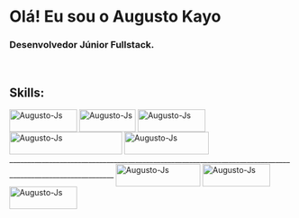 # Olá! Eu sou o Augusto Kayo 

### Desenvolvedor Júnior Fullstack.


<div style="display: inline_block"><br>
  
  ## Skills:
  
  <img align="center" alt="Augusto-Js" height="40" width="120" src="https://img.shields.io/badge/HTML5-E34F26?style=for-the-badge&logo=html5&logoColor=white">
  <img align="center" alt="Augusto-Js" height="40" width="100" src="https://img.shields.io/badge/CSS3-1572B6?style=for-the-badge&logo=css3&logoColor=white">
  <img align="center" alt="Augusto-Js" height="40" width="120" src="https://img.shields.io/badge/Sass-CC6699?style=for-the-badge&logo=sass&logoColor=white">
    <img align="center" alt="Augusto-Js" height="40" width="200" src="https://img.shields.io/badge/styled--components-DB7093?style=for-the-badge&logo=styled-components&logoColor=white">
  <img align="center" alt="Augusto-Js" height="40" width="150" src="https://img.shields.io/badge/JavaScript-F7DF1E?style=for-the badge&logo=javascript&logoColor=black">
___________________________________________________________________________________________________________
    <img align="center" alt="Augusto-Js" height="40" width="150" src="https://img.shields.io/badge/TypeScript-007ACC?style=for-the-badge&logo=typescript&logoColor=white">
  <img align="center" alt="Augusto-Js" height="40" width="120" src="https://img.shields.io/badge/React-20232A?style=for-the-badge&logo=react&logoColor=61DAFB">
  <img align="center" alt="Augusto-Js" height="40" width="120" src="https://img.shields.io/badge/Node.js-43853D?style=for-the-badge&logo=node.js&logoColor=white">

